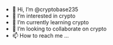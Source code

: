 - 👋 Hi, I’m @cryptobase235
- 👀 I’m interested in crypto
- 🌱 I’m currently learning crypto
- 💞️ I’m looking to collaborate on crypto
- 📫 How to reach me ...

<!---
cryptobase235/cryptobase235 is a ✨ special ✨ repository because its `README.md` (this file) appears on your GitHub profile.
You can click the Preview link to take a look at your changes.
--->
